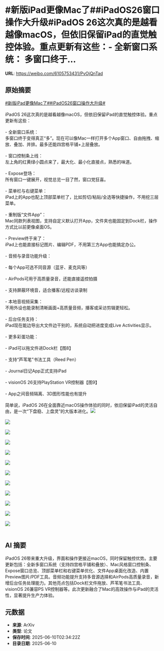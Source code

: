 # #新版iPad更像Mac了##iPadOS26窗口操作大升级#iPadOS 26这次真的是越看越像macOS，但依旧保留iPad的直觉触控体验。重点更新有这些：- 全新窗口系统： 多窗口终于...

**URL**: https://weibo.com/6105753431/PvOjQnTad

## 原始摘要

<a href="https://m.weibo.cn/search?containerid=231522type%3D1%26t%3D10%26q%3D%23%E6%96%B0%E7%89%88iPad%E6%9B%B4%E5%83%8FMac%E4%BA%86%23&amp;extparam=%23%E6%96%B0%E7%89%88iPad%E6%9B%B4%E5%83%8FMac%E4%BA%86%23" data-hide=""><span class="surl-text">#新版iPad更像Mac了#</span></a><a href="https://m.weibo.cn/search?containerid=231522type%3D1%26t%3D10%26q%3D%23iPadOS26%E7%AA%97%E5%8F%A3%E6%93%8D%E4%BD%9C%E5%A4%A7%E5%8D%87%E7%BA%A7%23&amp;extparam=%23iPadOS26%E7%AA%97%E5%8F%A3%E6%93%8D%E4%BD%9C%E5%A4%A7%E5%8D%87%E7%BA%A7%23" data-hide=""><span class="surl-text">#iPadOS26窗口操作大升级#</span></a><br><br>iPadOS 26这次真的是越看越像macOS，但依旧保留iPad的直觉触控体验。重点更新有这些：<br><br>- 全新窗口系统：  <br>    多窗口终于变得真正“多”。现在可以像Mac一样打开多个App窗口、自由拖拽、缩放、叠加、并排。最多还能四宫格平铺+上层叠放。<br>    <br>- 窗口控制条上线：  <br>    左上角的红黄绿小圆点来了，最大化、最小化直接点，熟悉的味道。<br>    <br>- Expose登场：  <br>    所有窗口一键展开，视觉总览一目了然，窗口党狂喜。<br>    <br>- 菜单栏与右键菜单：  <br>    iPad上的App也配上顶部菜单栏了，比如剪切/粘贴/全选等快捷操作，不用挖三层菜单。<br>    <br>- 重制版“文件App”：  <br>    Mac同款列表视图，支持自定义默认打开App，文件夹也能固定到Dock栏，操作方式比以前更像桌面OS。<br>    <br>- Preview终于来了：  <br>    iPad上也能直接标记图片、编辑PDF，不用第三方App也能搞定办公。<br>    <br>- 音频与录音功能升级：<br>    <br>    - 每个App可选不同音源（蓝牙、麦克风等）<br>        <br>    - AirPods可用于高质量录音，还能直接遥控拍摄<br>        <br>    - 支持屏蔽环境音，适合播客/远程访谈录制<br>        <br>- 本地音视频采集：  <br>    不用外设也能录制清晰画面+高质量音频，播客或采访剪辑更轻松。<br>    <br>- 后台任务支持：  <br>    iPad现在能边导出大文件边干别的，系统自动把进度变成Live Activities显示。<br>    <br>- 更多彩蛋功能：<br>    <br>    - iPad可以拖文件进Dock栏【图8】<br>        <br>    - 支持“芦苇笔”书法工具（Reed Pen）<br>        <br>    - Journal日记App正式支持iPad<br>        <br>    - visionOS 26支持PlayStation VR控制器【图9】<br>        <br>    - App之间音频隔离、3D图形性能也有提升<br>        <br>简单说，iPadOS 26在全面靠近macOS操作体验的同时，依旧保留iPad的灵活自由，是一次“下盘稳、上盘灵”的大版本进化。<img style="" src="https://tvax3.sinaimg.cn/large/006Fd7o3ly1i29n3nntoij30p00e27cn.jpg" referrerpolicy="no-referrer"><br><br><img style="" src="https://tvax3.sinaimg.cn/large/006Fd7o3ly1i29mzngru2j30p00e2jz9.jpg" referrerpolicy="no-referrer"><br><br><img style="" src="https://tvax3.sinaimg.cn/large/006Fd7o3ly1i29mzpe7f5j30a005n40h.jpg" referrerpolicy="no-referrer"><br><br><img style="" src="https://tvax4.sinaimg.cn/large/006Fd7o3ly1i29mzr0bbgj30a005nt9v.jpg" referrerpolicy="no-referrer"><br><br><img style="" src="https://tvax1.sinaimg.cn/large/006Fd7o3ly1i29mzhpogej30p00e2afs.jpg" referrerpolicy="no-referrer"><br><br><img style="" src="https://tvax4.sinaimg.cn/large/006Fd7o3ly1i29mzjrce5j30p00e2jvf.jpg" referrerpolicy="no-referrer"><br><br><img style="" src="https://tvax4.sinaimg.cn/large/006Fd7o3ly1i29n11f9x1j30p00e278f.jpg" referrerpolicy="no-referrer"><br><br><img style="" src="https://tvax1.sinaimg.cn/large/006Fd7o3ly1i29n1l5kjgj30p00e2gr8.jpg" referrerpolicy="no-referrer"><br><br><img style="" src="https://tvax1.sinaimg.cn/large/006Fd7o3ly1i29n1w6320j30p00e2q9y.jpg" referrerpolicy="no-referrer"><br><br><img style="" src="https://tvax4.sinaimg.cn/large/006Fd7o3ly1i29n2ksnckj30p00e2aeg.jpg" referrerpolicy="no-referrer"><br><br><img style="" src="https://tvax2.sinaimg.cn/large/006Fd7o3ly1i29n2w09zsj30p00e2q79.jpg" referrerpolicy="no-referrer"><br><br><img style="" src="https://tvax2.sinaimg.cn/large/006Fd7o3ly1i29n3b70nkj30p00e2wgd.jpg" referrerpolicy="no-referrer"><br><br>

## AI 摘要

iPadOS 26带来重大升级，界面和操作更接近macOS，同时保留触控优势。主要更新包括：全新多窗口系统（支持四宫格平铺和叠放）、Mac风格窗口控制条、Expose窗口总览、顶部菜单栏和右键菜单优化、文件App桌面化改造、内置Preview图片/PDF工具。音频功能提升支持多音源选择和AirPods高质量录音，新增后台任务处理能力。其他亮点包括Dock栏文件拖放、芦苇笔书法工具、visionOS 26兼容PS VR控制器等。此次更新融合了Mac的高效操作与iPad的灵活性，显著提升生产力体验。

## 元数据

- **来源**: ArXiv
- **类型**: 论文
- **保存时间**: 2025-06-10T02:34:22Z
- **目录日期**: 2025-06-10
